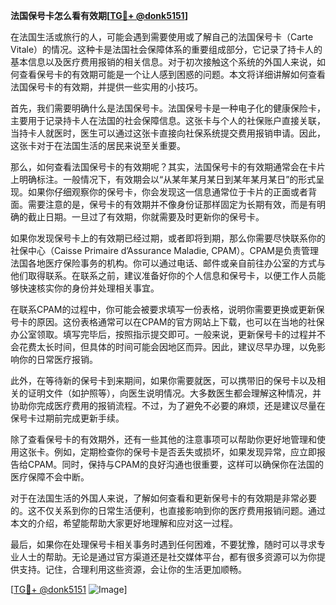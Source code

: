 **法国保号卡怎么看有效期[[TG💪+ @donk5151](https://t.me/s/donk5151)]**

在法国生活或旅行的人，可能会遇到需要使用或了解自己的法国保号卡（Carte Vitale）的情况。这种卡是法国社会保障体系的重要组成部分，它记录了持卡人的基本信息以及医疗费用报销的相关信息。对于初次接触这个系统的外国人来说，如何查看保号卡的有效期可能是一个让人感到困惑的问题。本文将详细讲解如何查看法国保号卡的有效期，并提供一些实用的小技巧。

首先，我们需要明确什么是法国保号卡。法国保号卡是一种电子化的健康保险卡，主要用于记录持卡人在法国的社会保障信息。这张卡与个人的社保账户直接关联，当持卡人就医时，医生可以通过这张卡直接向社保系统提交费用报销申请。因此，这张卡对于在法国生活的居民来说至关重要。

那么，如何查看法国保号卡的有效期呢？其实，法国保号卡的有效期通常会在卡片上明确标注。一般情况下，有效期会以“从某年某月某日到某年某月某日”的形式呈现。如果你仔细观察你的保号卡，你会发现这一信息通常位于卡片的正面或者背面。需要注意的是，保号卡的有效期并不像身份证那样固定为长期有效，而是有明确的截止日期。一旦过了有效期，你就需要及时更新你的保号卡。

如果你发现保号卡上的有效期已经过期，或者即将到期，那么你需要尽快联系你的社保中心（Caisse Primaire d’Assurance Maladie, CPAM）。CPAM是负责管理法国各地医疗保险事务的机构。你可以通过电话、邮件或亲自前往办公室的方式与他们取得联系。在联系之前，建议准备好你的个人信息和保号卡，以便工作人员能够快速核实你的身份并处理相关事宜。

在联系CPAM的过程中，你可能会被要求填写一份表格，说明你需要更换或更新保号卡的原因。这份表格通常可以在CPAM的官方网站上下载，也可以在当地的社保办公室领取。填写完毕后，按照指示提交即可。一般来说，更新保号卡的过程并不会花费太长时间，但具体的时间可能会因地区而异。因此，建议尽早办理，以免影响你的日常医疗报销。

此外，在等待新的保号卡到来期间，如果你需要就医，可以携带旧的保号卡以及相关的证明文件（如护照等），向医生说明情况。大多数医生都会理解这种情况，并协助你完成医疗费用的报销流程。不过，为了避免不必要的麻烦，还是建议尽量在保号卡过期前完成更新手续。

除了查看保号卡的有效期外，还有一些其他的注意事项可以帮助你更好地管理和使用这张卡。例如，定期检查你的保号卡是否丢失或损坏，如果发现异常，应立即报告给CPAM。同时，保持与CPAM的良好沟通也很重要，这样可以确保你在法国的医疗保障不会中断。

对于在法国生活的外国人来说，了解如何查看和更新保号卡的有效期是非常必要的。这不仅关系到你的日常生活便利，也直接影响到你的医疗费用报销问题。通过本文的介绍，希望能帮助大家更好地理解和应对这一过程。

最后，如果你在处理保号卡相关事务时遇到任何困难，不要犹豫，随时可以寻求专业人士的帮助。无论是通过官方渠道还是社交媒体平台，都有很多资源可以为你提供支持。记住，合理利用这些资源，会让你的生活更加顺畅。

[[TG💪+ @donk5151](https://t.me/s/donk5151) ![Image](https://i.postimg.cc/rwNCRYN7/Snipaste-2025-04-30-17-27-05.png)]